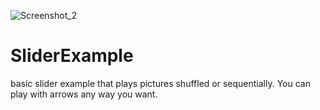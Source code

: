 ![Screenshot_2](https://user-images.githubusercontent.com/44006959/129567099-c9c1ead7-5923-4774-9a7a-899d0b6a7d89.png)
# SliderExample
basic slider example that plays pictures shuffled or sequentially. You can play with arrows any way you want.
